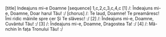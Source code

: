 [title] Indeajuns mi-e Doamne
[sequence] 1,c,2,c,3,c,4,c
[1]
/: Îndeajuns mi-e, Doamne,
Doar harul Tău! :/
[chorus]
/: Te laud, Doamne!
Te preamăresc!
Îmi ridic mâinile spre cer
Și Te slăvesc! :/
[2]
/: Îndeajuns mi-e, Doamne,
Cuvântul Tău! :/
[3]
/: Îndeajuns mi-e, Doamne,
Dragostea Ta! :/
[4]
/: Mă-nchin în fața
Tronului Tău! :/

